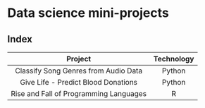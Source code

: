 # Data science mini-projects

## Index

|                Project                 | Technology |
| :------------------------------------: | :--------: |
|  Classify Song Genres from Audio Data  |   Python   |
|  Give Life - Predict Blood Donations   |   Python   |
| Rise and Fall of Programming Languages |     R      |
